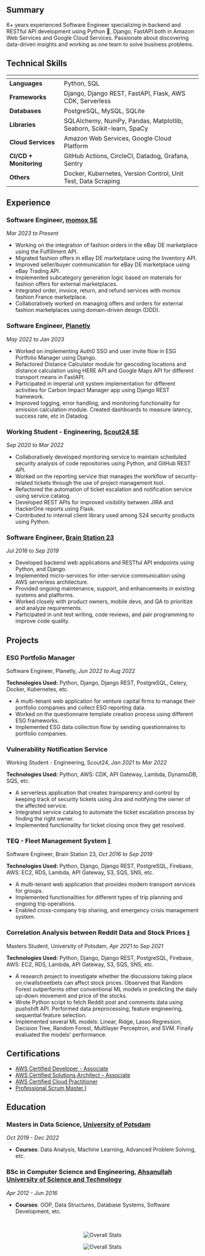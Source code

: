 ## **Summary**

6+ years experienced Software Engineer specializing in backend and RESTful API development using Python 🐍, Django, FastAPI both in Amazon Web Services and Google Cloud Services. Passionate about discovering data-driven insights and working as one team to solve business problems.

## **Technical Skills**

| <!-- --> | <!-- --> |
--- | ---
**Languages** | Python, SQL
**Frameworks** | Django, Django REST, FastAPI, Flask, AWS CDK, Serverless
**Databases** | PostgreSQL, MySQL, SQLite
**Libraries** | SQLAlchemy, NumPy, Pandas, Matplotlib, Seaborn, Scikit-learn, SpaCy 
**Cloud Services** | Amazon Web Services, Google Cloud Platform
**CI/CD + Monitoring** | GitHub Actions, CircleCI, Datadog, Grafana, Sentry
**Others** | Docker, Kubernetes, Version Control, Unit Test, Data Scraping

## **Experience**

### **Software Engineer**, [momox SE](https://momox.biz/en)

*Mar 2023 to Present*

- Working on the integration of fashion orders in the eBay DE marketplace using the Fulfillment API.
- Migrated fashion offers in eBay DE marketplace using the Inventory API.
- Improved seller/buyer communication for eBay DE marketplace using eBay Trading API.
- Implemented subcategory generation logic based on materials for fashion offers for external marketplaces.
- Integrated order, invoice, return, and refund services with momox fashion France marketplace.
- Collaboratively worked on managing offers and orders for external fashion marketplaces using domain-driven design (DDD).

### **Software Engineer**, [Planetly](https://www.planetly.com)

*May 2022 to Jan 2023*

- Worked on implementing Auth0 SSO and user invite flow in ESG Portfolio Manager using Django.
- Refactored Distance Calculator module for geocoding locations and distance calculation using HERE API and Google Maps API for different transport means in FastAPI.
- Participated in imperial unit system implementation for different activities for Carbon Impact Manager app using Django REST framework. 
- Improved logging, error handling, and monitoring functionality for emission calculation module. Created dashboards to measure latency, success rate, etc in Datadog.

### **Working Student - Engineering**, [Scout24 SE](https://www.scout24.com/en)

*Sep 2020 to Mar 2022*

- Collaboratively developed monitoring service to maintain scheduled security analysis of code repositories using Python, and GitHub REST API.
- Worked on the reporting service that manages the workflow of security-related tickets through the use of project management tool.
- Refactored the automation of ticket escalation and notification service using service catalog.
- Developed REST APIs for improved visibility between JIRA and HackerOne reports using Flask.
- Contributed to internal client library used among S24 security products using Python.

### **Software Engineer**, [Brain Station 23](https://brainstation-23.com)

*Jul 2016 to Sep 2019*

- Developed backend web applications and RESTful API endpoints using Python, and Django.
- Implemented micro-services for inter-service communication using AWS serverless architecture.
- Provided ongoing maintenance, support, and enhancements in existing systems and platforms.
- Worked closely with product owners, mobile devs, and QA to prioritize and analyze requirements.
- Participated in unit test writing, code reviews, and pair programming to improve code quality.

## **Projects**

### **ESG Portfolio Manager**

Software Engineer, Planetly, *Jun 2022 to Aug 2022*

**Technologies Used:** Python, Django, Django REST, PostgreSQL, Celery, Docker, Kubernetes, etc.

- A multi-tenant web application for venture capital firms to manage their portfolio companies and collect ESG reporting data.
- Worked on the questionnaire template creation process using different ESG frameworks.
- Implemented ESG data collection flow by sending questionnaires to portfolio companies.

### **Vulnerability Notification Service**

Working Student - Engineering, Scout24, *Jan 2021 to Mar 2022*

**Technologies Used:** Python, AWS: CDK, API Gateway, Lambda, DynamoDB, SQS, etc.

- A serverless application that creates transparency and control by keeping track of security tickets using Jira and notifying the owner of the affected service.
- Integrated service catalog to automate the ticket escalation process by finding the right owner.
- Implemented functionality for ticket closing once they get resolved.

### **TEQ - Fleet Management System** [<sub><sup>:link:</sup></sub>](https://www.ferdia.no)

Software Engineer, Brain Station 23, *Oct 2016 to Sep 2019*

**Technologies Used:** Python, Django, Django REST, PostgreSQL, Firebase, AWS: EC2, RDS, Lambda, API Gateway, S3, SQS, SNS, etc.

- A multi-tenant web application that provides modern transport services for groups.
- Implemented functionalities for different types of trip planning and ongoing trip operations.
- Enabled cross-company trip sharing, and emergency crisis management system.

### **Correlation Analysis between Reddit Data and Stock Prices** [<sub><sup>:link:</sup></sub>](https://github.com/mdrkb/reddit-stock-market-reaction)

Masters Student, University of Potsdam, *Apr 2021 to Sep 2021*

**Technologies Used:** Python, Django, Django REST, PostgreSQL, Firebase, AWS: EC2, RDS, Lambda, API Gateway, S3, SQS, SNS, etc.

- A research project to investigate whether the discussions taking place on r/wallstreetbets can affect stock prices. Observed that Random Forest outperforms other conventional ML models in predicting the daily up-down movement and price of the stocks.
- Wrote Python script to fetch Reddit post and comments data using pushshift API. Performed data preprocessing, feature engineering, sequential feature selection. 
- Implemented several ML models: Linear, Ridge, Lasso Regression, Decision Tree, Random Forest, Multilayer Perceptron, and SVM. Finally evaluated the models' performance.

## **Certifications**

- [AWS Certified Developer - Associate](https://www.credly.com/badges/45bde3a9-ff63-4fe6-a64f-1854953c522a)
- [AWS Certified Solutions Architect – Associate](https://www.credly.com/badges/179f7c3f-c1a7-4984-81af-dd1e3f343910)
- [AWS Certified Cloud Practitioner](https://www.credly.com/badges/79124c3d-cee3-4e92-9f2e-4e18b9b2b167)
- [Professional Scrum Master I](https://www.scrum.org/user/433141)

## **Education**

### **Masters in Data Science**, [University of Potsdam](https://www.uni-potsdam.de/en/university-of-potsdam)

*Oct 2019 - Dec 2022*

- **Courses**: Data Analysis, Machine Learning, Advanced Problem Solving, etc.

### **BSc in Computer Science and Engineering**, [Ahsanullah University of Science and Technology](https://aust.edu)

*Apr 2012 - Jun 2016*

- **Courses**: OOP, Data Structures, Database Systems, Software Development, etc.

<br/>

<div align="center">
  
  ![Overall Stats](https://github-readme-stats.vercel.app/api?username=mdrkb&count_private=true&show_icons=true&hide=contribs)
  
</div>

<div align="center">
  
  ![Overall Stats](https://github-readme-stats.vercel.app/api/top-langs/?username=mdrkb&layout=compact)
  
</div>

